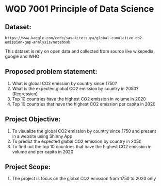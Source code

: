 # WQD 7001 Principle of Data Science

## Dataset:
    https://www.kaggle.com/code/sasakitetsuya/global-cumulative-co2-emission-gap-analysis/notebook

This dataset is rely on open data and collected from source like wikepedia, google and WHO

## Proposed problem statement:
1. What is global CO2 emission by country since 1750?
2. What is the expected global CO2 emission by country in 2050? (Regression)
3. Top 10 countries have the highest CO2 emission in volume in 2020
4. Top 10 countries that have the highest CO2 emission per capita in 2020

## Project Objective:
1. To visualize the global CO2 emission by country since 1750 and present in a website using Shinny App
2. To predict the expected global CO2 emission by country in 2050
3. To find out the top 10 countries that have the highest CO2 emission in volume and per capita in 2020

## Project Scope:
1. The project is focus on the global CO2 emission from 1750 to 2020 only
